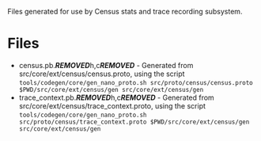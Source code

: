 Files generated for use by Census stats and trace recording subsystem.

# Files
* census.pb.***REMOVED***h,c***REMOVED*** - Generated from src/core/ext/census/census.proto, using the
  script `tools/codegen/core/gen_nano_proto.sh src/proto/census/census.proto
  $PWD/src/core/ext/census/gen src/core/ext/census/gen`
* trace_context.pb.***REMOVED***h,c***REMOVED*** - Generated from
  src/core/ext/census/trace_context.proto, using the script
  `tools/codegen/core/gen_nano_proto.sh src/proto/census/trace_context.proto
  $PWD/src/core/ext/census/gen src/core/ext/census/gen`
